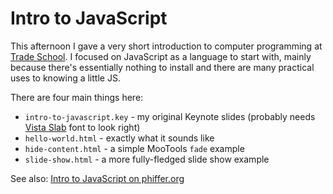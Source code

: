# Intro to JavaScript

This afternoon I gave a very short introduction to computer programming at [Trade School](http://tradeschool.ourgoods.org/). I focused on JavaScript as a language to start with, mainly because there's essentially nothing to install and there are many practical uses to knowing a little JS.

There are four main things here:

* `intro-to-javascript.key` - my original Keynote slides (probably needs [Vista Slab](http://www.emigre.com/EF.php?fid=209) font to look right)
* `hello-world.html` - exactly what it sounds like
* `hide-content.html` - a simple MooTools `fade` example
* `slide-show.html` - a more fully-fledged slide show example

See also: [Intro to JavaScript on phiffer.org](http://phiffer.org/presentations/intro-to-javascript/)

